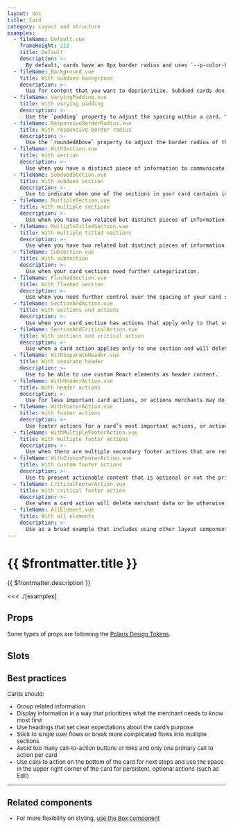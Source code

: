 ```yaml
---
layout: doc
title: Card
category: Layout and structure
examples:
  - fileName: Default.vue
    frameHeight: 212
    title: Default
    description: >-
      By default, cards have an 8px border radius and uses `--p-color-bg-surface` as the background and `--p-shadow-300` as the shadow. There is padding of `space-400` (16px) around children.
  - fileName: Background.vue
    title: With subdued background
    description: >-
      Use for content that you want to deprioritize. Subdued cards don’t stand out as much as cards with white backgrounds so don’t use them for information or actions that are critical to merchants.
  - fileName: VaryingPadding.vue
    title: With varying padding
    description: >-
      Use the `padding` property to adjust the spacing within a card. You can also specify spacing values at different breakpoints.
  - fileName: ResponsiveBorderRadius.vue
    title: With responsive border radius
    description: >-
      Use the `roundedAbove` property to adjust the border radius of the card based on a set breakpoint.
  - fileName: WithSection.vue
    title: With section
    description: >-
      Use when you have a distinct piece of information to communicate to merchants.
  - fileName: SubduedSection.vue
    title: With subdued section
    description: >-
      Use to indicate when one of the sections in your card contains inactive or disabled content.
  - fileName: MultipleSection.vue
    title: With multiple sections
    description: >-
      Use when you have two related but distinct pieces of information to communicate to merchants. Multiple sections can help break up complicated concepts to make them easier to scan and understand.
  - fileName: MultipleTitledSection.vue
    title: With multiple titled sections
    description: >-
      Use when you have two related but distinct pieces of information to communicate to merchants that are complex enough to require a title to introduce them.
  - fileName: Subsection.vue
    title: With subsection
    description: >-
      Use when your card sections need further categorization.
  - fileName: FlushedSection.vue
    title: With flushed section
    description: >-
      Use when you need further control over the spacing of your card sections.
  - fileName: SectionAndAction.vue
    title: With sections and actions
    description: >-
      Use when your card section has actions that apply only to that section.
  - fileName: SectionAndCriticalAction.vue
    title: With sections and critical action
    description: >-
      Use when a card action applies only to one section and will delete merchant data or be otherwise difficult to recover from.
  - fileName: WithSeparateHeader.vue
    title: With separate header
    description: >-
      Use to be able to use custom React elements as header content.
  - fileName: WithHeaderAction.vue
    title: With header actions
    description: >-
      Use for less important card actions, or actions merchants may do before reviewing the contents of the card. For example, merchants may want to add items to a card containing a long list, or enter a customer’s new address.
  - fileName: WithFooterAction.vue
    title: With footer actions
    description: >-
      Use footer actions for a card’s most important actions, or actions merchants should do after reviewing the contents of the card. For example, merchants should review the contents of a shipment before an important action like adding tracking information.
  - fileName: WithMultipleFooterAction.vue
    title: With multiple footer actions
    description: >-
      Use when there are multiple secondary footer actions that are rendered in an action list popover activated by a disclosure button.
  - fileName: WithCustomFooterAction.vue
    title: With custom footer actions
    description: >-
      Use to present actionable content that is optional or not the primary purpose of the page.
  - fileName: CriticalFooterAction.vue
    title: With critical footer action
    description: >-
      Use when a card action will delete merchant data or be otherwise difficult to recover from.
  - fileName: AllElement.vue
    title: With all elements
    description: >-
      Use as a broad example that includes using other layout components to build out the card.
---
```


# {{ $frontmatter.title }}

<Lede>

{{ $frontmatter.description }}

</Lede>

<Examples>

<<< ./[examples]

</Examples>

## Props

<div style="font-size: 0.8125rem">

Some types of props are following the [Polaris Design Tokens](https://polaris.shopify.com/tokens).

</div>

<PropsTable />

## Slots

<SlotsTable />

<div style="font-size: 0.8125rem">

## Best practices

Cards should:

- Group related information
- Display information in a way that prioritizes what the merchant needs to know most first
- Use headings that set clear expectations about the card’s purpose
- Stick to single user flows or break more complicated flows into multiple sections
- Avoid too many call-to-action buttons or links and only one primary call to action per card
- Use calls to action on the bottom of the card for next steps and use the space in the upper right corner of the card for persistent, optional actions (such as Edit)

---

## Related components

- For more flexibility on styling, [use the Box component](/components/Box)

</div>
